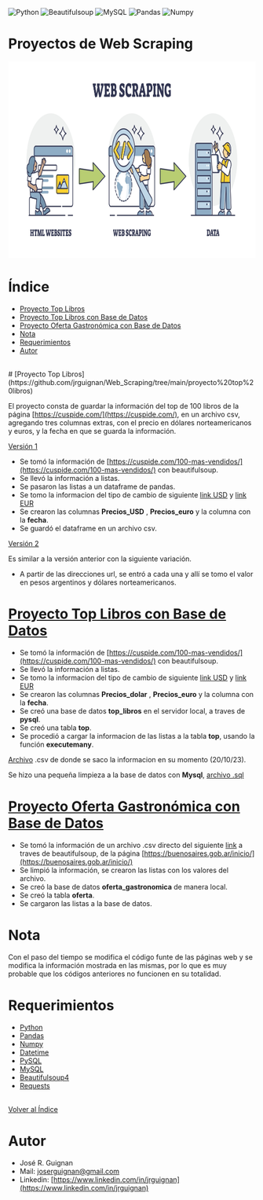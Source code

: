 
![Python](https://img.shields.io/badge/python-3670A0?style=for-the-badge&logo=python&logoColor=ffdd54)
![Beautifulsoup](https://shields.io/badge/BeautifulSoup-4-green)
![MySQL](https://shields.io/badge/MySQL-lightgrey?logo=mysql&style=plastic&logoColor=white&labelColor=blue)
![Pandas](https://img.shields.io/badge/-Pandas-333333?style=flat&logo=pandas)
![Numpy](https://img.shields.io/badge/-Numpy-333333?style=flat&logo=numpy)


# Proyectos de Web Scraping

<p align="center">
<img src="https://github.com/jrguignan/Web_Scraping/blob/main/images/web_scraping.jpeg"  height=400>
</p>




# Índice 
* [Proyecto Top Libros](#Proyecto-Top-Libros)
* [Proyecto Top Libros con Base de Datos](#Proyecto-Top-Libros-con-Base-de-Datos)
* [Proyecto Oferta Gastronómica con Base de Datos](#Proyecto-Oferta-Gastronómica-con-Base-de-Datos)
* [Nota](#Nota)
* [Requerimientos](#Requerimientos)
* [Autor](#Autor)



<br>
# [Proyecto Top Libros](https://github.com/jrguignan/Web_Scraping/tree/main/proyecto%20top%20libros) 

El proyecto consta de guardar la información del top de 100 libros de la página [https://cuspide.com/](https://cuspide.com/), en un archivo csv, agregando tres columnas extras, con el precio en dólares norteamericanos y euros, y  la fecha en que se guarda la información. 

[Versión 1](https://github.com/jrguignan/Web_Scraping/blob/main/proyecto%20top%20libros/top%20libros%20v1.ipynb)

- Se tomó la información de [https://cuspide.com/100-mas-vendidos/](https://cuspide.com/100-mas-vendidos/) con beautifulsoup.
- Se llevó la información a listas.
- Se pasaron las listas a un dataframe de pandas.
- Se tomo la informacion del tipo de cambio de siguiente [link USD](https://www.xe.com/es/currencyconverter/convert/?Amount=1&From=ARS&To=USD) y [link EUR](https://www.xe.com/es/currencyconverter/convert/?Amount=1&From=USD&To=EUR)
- Se crearon las columnas **Precios_USD** , **Precios_euro** y la columna con la **fecha**.
- Se guardó el dataframe en un archivo csv.


[Versión 2](https://github.com/jrguignan/Web_Scraping/blob/main/proyecto%20top%20libros/top%20libros%20v2.ipynb) 

Es similar a la versión anterior con la siguiente variación.<br>
- A partir de las direcciones url, se entró a cada una y allí se tomo el valor en pesos argentinos y dólares norteamericanos.<br> 



# [Proyecto Top Libros con Base de Datos](https://github.com/jrguignan/Web_Scraping/tree/main/proyecto%20top%20libros%20-%20bd)   

- Se tomó la información de [https://cuspide.com/100-mas-vendidos/](https://cuspide.com/100-mas-vendidos/) con beautifulsoup.
- Se llevó la información a listas.
- Se tomo la informacion del tipo de cambio de siguiente [link USD](https://www.xe.com/es/currencyconverter/convert/?Amount=1&From=ARS&To=USD) y [link EUR](https://www.xe.com/es/currencyconverter/convert/?Amount=1&From=USD&To=EUR)
- Se crearon las columnas **Precios_dolar** , **Precios_euro** y la columna con la **fecha**.
- Se creó una base de datos **top_libros** en el servidor local, a traves de **pysql**.
- Se creó una tabla **top**. 
- Se procedió a cargar la informacion de las listas a la tabla **top**, usando la función **executemany**.

[Archivo](https://github.com/jrguignan/Web_Scraping/blob/main/proyecto%20oferta%20gastronomica%20-%20bd/Data%20oferta_gastronomica.csv) .csv de donde se saco la informacion en su momento (20/10/23).

Se hizo una pequeña limpieza a la base de datos con **Mysql**, [archivo .sql](https://github.com/jrguignan/Web_Scraping/blob/main/proyecto%20oferta%20gastronomica%20-%20bd/Data%20oferta_gastronomica.csv)
<br>




# [Proyecto Oferta Gastronómica con Base de Datos](https://github.com/jrguignan/Web_Scraping/tree/main/proyecto%20oferta%20gastronomica%20-%20bd)  

- Se tomó la información de un archivo .csv directo del siguiente [link](https://cdn.buenosaires.gob.ar/datosabiertos/datasets/ente-de-turismo/oferta-establecimientos-gastronomicos/oferta_gastronomica.csv) a traves de beautifulsoup, de la página [https://buenosaires.gob.ar/inicio/](https://buenosaires.gob.ar/inicio/)
- Se limpió la información, se crearon las listas con los valores del archivo.
- Se creó la base de datos **oferta_gastronomica** de manera local.
- Se creó la tabla **oferta**.
- Se cargaron las listas a la base de datos.<br>



# Nota
Con el paso del tiempo se modifica el código funte de las páginas web y se modifica la información mostrada en las mismas, por lo que es muy probable que los códigos anteriores no funcionen en su totalidad.<br>


# Requerimientos   
- [Python](https://docs.python.org/es/3/library/index.html)
- [Pandas](https://pandas.pydata.org/docs/user_guide/index.html)
- [Numpy](https://numpy.org/doc/stable/)
- [Datetime](https://docs.python.org/3/library/datetime.html)
- [PySQL](https://pypi.org/project/pysql/)
- [MySQL](https://www.mysql.com/)
- [Beautifulsoup4](https://pypi.org/project/beautifulsoup4/)
- [Requests](https://pypi.org/project/requests/)



<br>[Volver al Índice](#Índice)



# Autor  
- José R. Guignan
- Mail: joserguignan@gmail.com
- Linkedin: [https://www.linkedin.com/in/jrguignan](https://www.linkedin.com/in/jrguignan)
